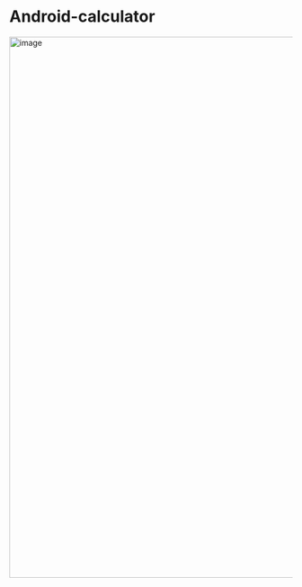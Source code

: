 # Android-calculator
<img width="960" alt="image" src="https://github.com/Srini-27s/Android-calculator/assets/85057164/bdf13e9f-0abe-407c-9248-e5a83d3d5f92">
